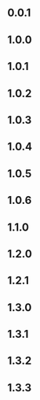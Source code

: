 ## 0.0.1
## 1.0.0
## 1.0.1
## 1.0.2
## 1.0.3
## 1.0.4
## 1.0.5
## 1.0.6
## 1.1.0
## 1.2.0
## 1.2.1
## 1.3.0
## 1.3.1
## 1.3.2
## 1.3.3
